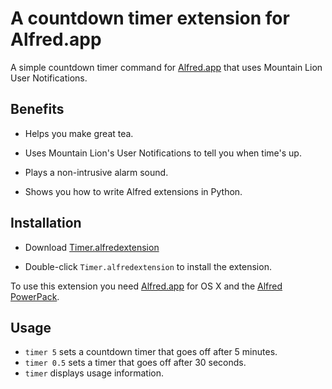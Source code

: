 # A countdown timer extension for Alfred.app
A simple countdown timer command for [Alfred.app](http://www.alfredapp.com/) that uses Mountain Lion User Notifications.

## Benefits
- Helps you make great tea.

- Uses Mountain Lion's User Notifications to tell you when time's up.

- Plays a non-intrusive alarm sound.

- Shows you how to write Alfred extensions in Python.


## Installation
- Download [Timer.alfredextension](https://github.com/dbader/alfred-countdown-timer/blob/master/Timer.alfredextension?raw=true)

- Double-click `Timer.alfredextension` to install the extension.

To use this extension you need [Alfred.app](http://www.alfredapp.com/) for OS X and the [Alfred PowerPack](http://www.alfredapp.com/powerpack/).


## Usage
- `timer 5` sets a countdown timer that goes off after 5 minutes.
- `timer 0.5` sets a timer that goes off after 30 seconds.
- `timer` displays usage information.
